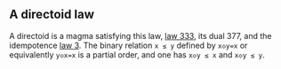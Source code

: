 ## A directoid law

A directoid is a magma satisfying this law, [law 333](https://teorth.github.io/equational_theories/implications/?333), its dual 377, and the idempotence [law 3](https://teorth.github.io/equational_theories/implications/?3).  The binary relation `x ≤ y` defined by `x◇y=x` or equivalently `y◇x=x` is a partial order, and one has `x◇y ≤ x` and `x◇y ≤ y`.
